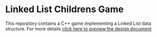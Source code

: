# Linked List Childrens Game

This repository contains a C++ game implementing a Linked List data structure. For more details [click here to preview the design document]([https://drive.google.com/file/d/1_dZCjfYj0GbsTUTZ4MIfo61sEsHemuF7/view?usp=sharing](https://drive.google.com/file/d/1_npmYbkH4_QUwGXuFUXBvq_uDZn21hMh/view?usp=sharing))
